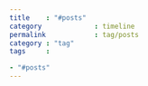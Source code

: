 ```yaml
---
title    : "#posts"
category             : timeline
permalink            : tag/posts
category : "tag"
tags     :

- "#posts"
---
```

